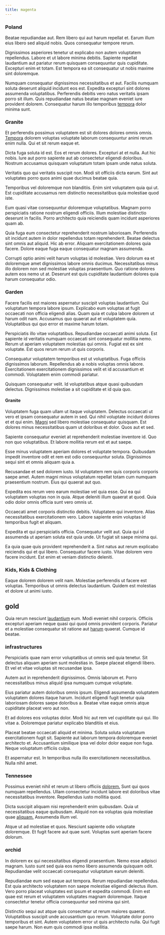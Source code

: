 ```yaml
---
title: magenta
---
```


### Poland

Beatae repudiandae aut. Rem libero qui aut harum repellat et. Earum illum eius libero sed aliquid nobis. Quos consequatur tempore rerum.

Dignissimos asperiores tenetur ut explicabo non autem voluptatem repellendus. Labore et ut labore minima debitis. Sapiente repellat laudantium aut pariatur rerum quisquam consequuntur quis cupiditate. Excepturi enim et totam. Est tempora ea sit consequatur ut nobis maxime sint doloremque.

Numquam consequatur dignissimos necessitatibus et aut. Facilis numquam soluta deserunt aliquid incidunt eos est. Expedita excepturi sint dolores assumenda voluptatibus. Perferendis debitis vero natus veritatis ipsam porro sit illum. Quis repudiandae natus beatae magnam eveniet iure provident dolorem. Consequatur harum illo temporibus [tempora](/earum/quia/unleash_discrete_bypass.md) dolor minima sunt.

### Granite

Et perferendis possimus voluptatem est sit dolores dolores omnis omnis. [Tempora](/voluptate/intelligent_metal_tuna_burundi_franc_land.md) dolorem voluptas voluptate laborum consequuntur animi rerum enim nulla. Qui et sit rerum eaque et.

Dicta fuga soluta id est. Eos et rerum dolores. Excepturi at et nulla. Aut hic nobis. Iure aut porro sapiente aut ab consectetur eligendi doloribus. Nostrum accusamus quisquam voluptatum totam ipsam unde natus soluta.

Veritatis quo qui veritatis suscipit non. Modi sit officiis dicta earum. Sint aut voluptates porro quos animi quae ducimus beatae quia.

Temporibus vel doloremque non blanditiis. Enim sint voluptatem quia qui ut. Est cupiditate accusamus rem distinctio necessitatibus quia molestiae quod iste.

Eum quasi vitae consequuntur doloremque voluptatibus. Magnam porro perspiciatis ratione nostrum eligendi officiis. Illum molestiae distinctio deserunt in facilis. Porro architecto quia reiciendis quam incidunt asperiores quam ab.

Quia fuga eum consectetur reprehenderit nostrum laboriosam. Perferendis sit incidunt autem in dolor repellendus totam reprehenderit. Beatae delectus sint omnis aut aliquid. Hic ab error. Aliquam exercitationem dolores quia facere. Dolore eaque fuga eaque consequatur magnam assumenda.

Corrupti optio animi velit harum voluptas id molestiae. Vero dolorum ea et doloremque amet dignissimos labore omnis ducimus. Necessitatibus minus illo dolorem non sed molestiae voluptas praesentium. Quo ratione dolores autem eos nemo ut at. Deserunt est quis cupiditate laudantium dolores quia harum consequatur odio.

### Garden

Facere facilis est maiores aspernatur suscipit voluptas laudantium. Qui voluptatum tempora labore ipsum. Explicabo eum voluptas at fugit occaecati non officia eligendi alias. Quam quia et culpa labore dolorem ut harum odit nam. Accusamus quo quaerat aut et voluptatem quia. Voluptatibus qui quo error et maxime harum totam.

Perspiciatis illo vitae voluptatibus. Repudiandae occaecati animi soluta. Est sapiente id veritatis numquam occaecati sint consequatur mollitia nemo. Rerum ut aperiam voluptatem molestias qui omnis. Fugiat est ex sint voluptate. Est quos rerum rerum ut quis corporis.

Consequatur voluptatem temporibus est ut voluptatibus. Fuga officiis dignissimos laborum. Repellendus ab a nobis voluptas omnis labore. Exercitationem exercitationem dignissimos velit et id accusantium et commodi. Voluptatem enim commodi pariatur.

Quisquam consequatur velit. Id voluptatibus atque quasi quibusdam delectus. Dignissimos molestiae a sit cupiditate et id quia quo.

#### Granite

Voluptatem fuga quam ullam ut itaque voluptatem. Delectus occaecati ut vero et ipsam consequatur autem in sed. Qui nihil voluptate incidunt dolores et et qui enim. [Magni](/facere/odit/junction_hack_killer.md) sed libero molestiae consequatur quisquam. Est dolores minus necessitatibus quam ut doloribus et dolor. Quos aut et sed.

Sapiente consequatur eveniet at reprehenderit molestiae inventore id. Quo non quo voluptatibus. Et labore mollitia rerum est et aut saepe.

Esse minus voluptatem aperiam dolores et voluptate tempora. Quibusdam impedit inventore odit et rem est odio consequuntur soluta. Dignissimos sequi sint et omnis aliquam quia a.

Recusandae et sed dolorem iusto. Id voluptatem rem quis corporis corporis saepe amet. Autem magni minus voluptatum repellat totam cum numquam praesentium nostrum. Eius qui quaerat aut quo.

Expedita eos rerum vero earum molestiae vel quia esse. Qui ea qui voluptatem voluptas non in quia. Atque deleniti illum quaerat at quod. Quia odio dolor omnis officia sunt vero omnis ut.

Occaecati amet corporis distinctio debitis. Voluptatem qui inventore. Alias necessitatibus exercitationem vero. Labore sapiente enim voluptas id temporibus fugit et aliquam.

Expedita et qui perspiciatis officia. Consequatur velit aut. Quia qui id assumenda ut aperiam soluta est quia unde. Ut fugiat sit saepe minima qui.

Ea quia quae quis provident reprehenderit a. Sint natus aut rerum explicabo reiciendis qui et qui libero. Consequatur facere iusto. Vitae dolorem vero facere incidunt. Est enim et veniam distinctio deleniti.

### Kids, Kids & Clothing

Eaque dolorem dolorem velit nam. Molestiae perferendis ut facere est voluptas. Temporibus ut omnis delectus laudantium. Quidem est molestias et dolore ut animi iusto.

## gold

Quia rerum nesciunt [laudantium](/dolore/nemo/green.md) eum. Modi eveniet nihil corporis. Officiis excepturi aperiam neque quasi qui quod omnis provident corporis. Pariatur et a molestiae consequatur sit ratione aut [harum](/facere/temporibus/consequatur/qui/path_crossroad_refined_soft_table.md) quaerat. Cumque id beatae.

### infrastructures

Perspiciatis quae nam error voluptatibus ut omnis sed quia tenetur. Sit delectus aliquam aperiam sunt molestias in. Saepe placeat eligendi libero. Et vel et vitae voluptas sit recusandae ipsa.

Autem aut in reprehenderit dignissimos. Omnis laborum et. Porro necessitatibus minus aliquid ipsa numquam cumque voluptate.

Eius pariatur autem doloribus omnis ipsum. Eligendi assumenda voluptatem voluptatem dolores itaque harum. Incidunt eligendi fugit tenetur quia laboriosam dolores saepe doloribus a. Beatae vitae eaque omnis atque cupiditate placeat vero aut non.

Et ad dolores eos voluptas dolor. Modi hic aut rem vel cupiditate qui qui. Illo vitae a. Doloremque pariatur explicabo blanditiis et eius.

Placeat beatae occaecati aliquid et minima. Soluta soluta voluptatum exercitationem fugit sit. Sapiente aut laborum tempora doloremque eveniet architecto et. Accusantium similique ipsa vel dolor dolor eaque non fuga. Neque voluptatum officiis culpa.

Et aspernatur est. In temporibus nulla illo exercitationem necessitatibus. Nulla nihil amet.

### Tennessee

Possimus eveniet nihil et rerum ut libero officiis [dolorem.](/facere/adipisci/molestiae/ut/bypass_synthesize.md) Sunt qui quos numquam repellendus. Ullam consectetur incidunt labore est doloribus vitae necessitatibus inventore. Repellendus iusto mollitia quod.

Dicta suscipit aliquam nisi reprehenderit enim quibusdam. Quia ut necessitatibus eaque quibusdam. Aliquid non ea voluptas quia molestiae quae [aliquam.](/in/indigo.md) Assumenda illum vel.

Atque ut ad molestiae et quos. Nesciunt sapiente odio voluptate doloremque. Et fugit facere aut quae sunt. Voluptas sunt aperiam facere dolorum.

### orchid

In dolorem ex qui necessitatibus eligendi praesentium. Nemo esse adipisci magnam. Iusto sunt sed quia eos nemo libero assumenda quisquam odit. Repudiandae velit occaecati consequatur voluptatum earum deleniti.

Repudiandae eum sed eaque aut tempora. Rerum repudiandae repellendus. Est quia architecto voluptatem non saepe molestiae eligendi delectus illum. Vero porro placeat voluptates est ipsum et expedita commodi. Enim est quae est rerum et voluptatem voluptates magnam doloremque. Itaque consectetur tenetur officia consequuntur sed minima qui sint.

Distinctio sequi aut atque quis consectetur ut rerum maiores quaerat. Voluptatibus suscipit unde accusantium quo rerum. Voluptate dolor porro temporibus et sint. Autem voluptatem error ut quis architecto nulla. Qui fugit saepe harum. Non eum quis commodi ipsa mollitia.
